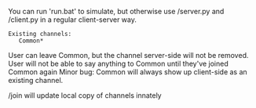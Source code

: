 You can run 'run.bat' to simulate, but otherwise use /server.py and /client.py in a regular client-server way.

```
Existing channels:
   Common*
```


User can leave Common, but the channel server-side will not be removed.
User will not be able to say anything to Common until they've joined Common again
Minor bug: Common will always show up client-side as an existing channel.

/join <channel> will update local copy of channels innately

